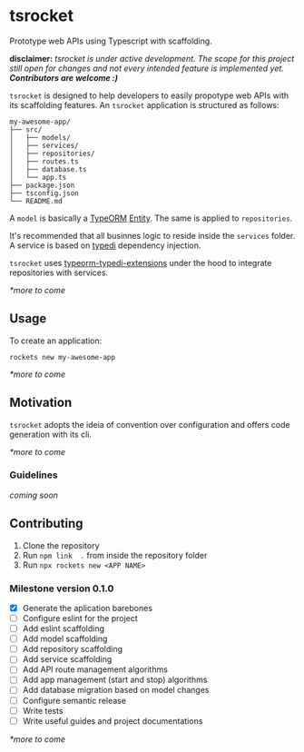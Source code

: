 # tsrocket
Prototype web APIs using Typescript with scaffolding.

**disclaimer:**
_tsrocket is under active development.
The scope for this project still open for changes and not every intended feature is implemented yet._
**_Contributors are welcome :)_**

`tsrocket` is designed to help developers to easily propotype web APIs with its scaffolding features.
An `tsrocket` application is structured as follows:

```
my-awesome-app/
├── src/
│   ├── models/
│   ├── services/
│   ├── repositories/
│   ├── routes.ts
│   ├── database.ts
│   └── app.ts
├── package.json
├── tsconfig.json
└── README.md
```

A `model` is basically a [TypeORM](https://github.com/typeorm/typeorm) [Entity](https://typeorm.io/#/entities).
The same is applied to `repositories`.

It's recommended that all businnes logic to reside inside the `services` folder.
A service is based on [typedi](https://github.com/typestack/typedi) dependency injection.

`tsrocket` uses [typeorm-typedi-extensions](https://github.com/typeorm/typeorm-typedi-extensions)
under the hood to integrate repositories with services.

_*more to come_

## Usage

To create an application:

`rockets new my-awesome-app`

_*more to come_

## Motivation

`tsrocket` adopts the ideia of convention over configuration and offers code generation with its cli.

_*more to come_

### Guidelines

*coming soon*

## Contributing

1. Clone the repository
2. Run `npm link  .` from inside the repository folder
3. Run `npx rockets new <APP NAME>`

### Milestone version 0.1.0

- [x] Generate the aplication barebones
- [ ] Configure eslint for the project
- [ ] Add eslint scaffolding
- [ ] Add model scaffolding
- [ ] Add repository scaffolding
- [ ] Add service scaffolding
- [ ] Add API route management algorithms
- [ ] Add app management (start and stop) algorithms
- [ ] Add database migration based on model changes
- [ ] Configure semantic release
- [ ] Write tests
- [ ] Write useful guides and project documentations

_*more to come_
